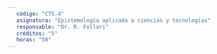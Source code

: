 ```yaml
---
   código: "CTS.4"
   asignatura: "Epistemología aplicada a ciencias y tecnologías"
   responsable: "Dr. R. Follari"
   créditos: "5"
   horas: "50"
---
```

<!--stackedit_data:
eyJoaXN0b3J5IjpbMzE1MzQzMDkzXX0=
-->
